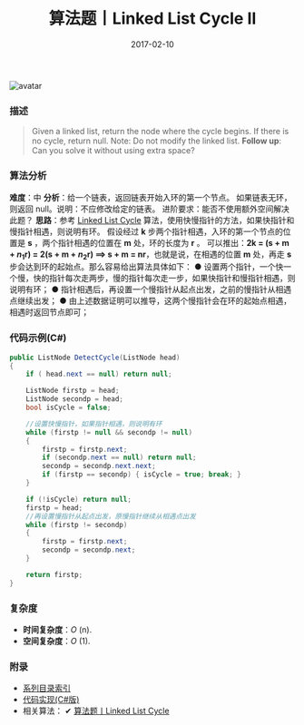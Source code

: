 ﻿---
title: 算法题丨Linked List Cycle II
tags:
  - 算法
  - 编程技巧
  - 数据结构
categories: 计算机基础
date: 2017-02-10
---
![avatar](https://mysite.bj.bcebos.com/images/articles/1229029a-0c0d-4018-b59b-6444e7d0de57.jpg)

### 描述
>Given a linked list, return the node where the cycle begins. If there is no cycle, return null.
Note: Do not modify the linked list.
**Follow up**:
Can you solve it without using extra space?

<!-- more -->

### 算法分析
**难度**：中
**分析**：给一个链表，返回链表开始入环的第一个节点。 如果链表无环，则返回 null。说明：不应修改给定的链表。
进阶要求：能否不使用额外空间解决此题？ 
**思路**：参考 [Linked List Cycle](/posts/algorithm/040.Linked.List.Cycle/) 算法，使用快慢指针的方法，如果快指针和慢指针相遇，则说明有环。
假设经过 **k** 步两个指针相遇，入环的第一个节点的位置是 **s** ，两个指针相遇的位置在 **m** 处，环的长度为 **r** 。
可以推出：**2k = (s + m + $n_1$r) = 2(s + m + $n_2$r) ==> s + m = nr**，也就是说，在相遇的位置 **m** 处，再走 **s** 步会达到环的起始点。那么容易给出算法具体如下：
● 设置两个指针，一个快一个慢，快的指针每次走两步，慢的指针每次走一步，如果快指针和慢指针相遇，则说明有环；
● 指针相遇后，再设置一个慢指针从起点出发，之前的慢指针从相遇点继续出发；
● 由上述数据证明可以推导，这两个慢指针会在环的起始点相遇，相遇时返回节点即可；

### 代码示例(C#)
```csharp
public ListNode DetectCycle(ListNode head)
{
    if ( head.next == null) return null;

    ListNode firstp = head;
    ListNode secondp = head;
    bool isCycle = false;

    //设置快慢指针，如果指针相遇，则说明有环
    while (firstp != null && secondp != null)
    {
        firstp = firstp.next;
        if (secondp.next == null) return null;
        secondp = secondp.next.next;
        if (firstp == secondp) { isCycle = true; break; }
    }

    if (!isCycle) return null;
    firstp = head;
    //再设置慢指针从起点出发，原慢指针继续从相遇点出发
    while (firstp != secondp)
    {
        firstp = firstp.next;
        secondp = secondp.next;
    }

    return firstp;
}
```

### 复杂度
- **时间复杂度**：*O* (n). 
- **空间复杂度**：*O* (1).

### 附录
- [系列目录索引](/posts/algorithm/index/)
- [代码实现(C#版)](https://github.com/lizzie2008/LeetCode.git)
- 相关算法：
✔ [算法题丨Linked List Cycle](/posts/algorithm/040.Linked.List.Cycle/)
